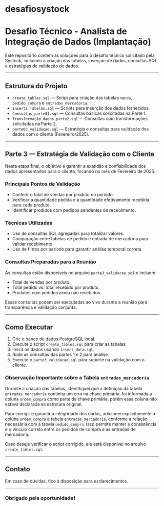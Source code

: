 # desafiosystock
# Desafio Técnico - Analista de Integração de Dados (Implantação)

Este repositório contém as soluções para o desafio técnico solicitado pela Systock, incluindo a criação das tabelas, inserção de dados, consultas SQL e estratégias de validação de dados.

---

## Estrutura do Projeto

- `create_tables.sql` — Script para criação das tabelas `venda`, `pedido_compra` e `entradas_mercadoria`.
- `inserts Tabelas.sql` — Scripts para inserção dos dados fornecidos.
- `Consultas_parte01.sql` — Consultas básicas solicitadas na Parte 1.
- `Transformação_dados_parte2.sql` — Consultas com transformações solicitadas na Parte 2.
- `parte03_validacao.sql` — Estratégia e consultas para validação dos dados com o cliente (Fevereiro/2025).

---

## Parte 3 — Estratégia de Validação com o Cliente

Nesta etapa final, o objetivo é garantir a exatidão e confiabilidade dos dados apresentados para o cliente, focando no mês de Fevereiro de 2025.

### Principais Pontos de Validação

- Conferir o total de vendas por produto no período.
- Verificar a quantidade pedida e a quantidade efetivamente recebida para cada produto.
- Identificar produtos com pedidos pendentes de recebimento.

### Técnicas Utilizadas

- Uso de consultas SQL agregadas para totalizar valores.
- Comparação entre tabelas de pedido e entrada de mercadoria para validar recebimento.
- Uso de filtros por período para garantir análise temporal correta.

### Consultas Preparadas para a Reunião

As consultas estão disponíveis no arquivo `parte3_validacao.sql` e incluem:

- Total de vendas por produto.
- Total pedido vs. total recebido por produto.
- Produtos com pedidos ainda não recebidos.

Essas consultas podem ser executadas ao vivo durante a reunião para transparência e validação conjunta.

---

## Como Executar

1. Crie o banco de dados PostgreSQL local.
2. Execute o script `create_tables.sql` para criar as tabelas.
3. Insira os dados usando `insert_data.sql`.
4. Rode as consultas das partes 1 e 2 para análise.
5. Execute o `parte3_validacao.sql` para suporte na validação com o cliente.


### Observação Importante sobre a Tabela `entradas_mercadoria`

Durante a criação das tabelas, identifiquei que a definição da tabela `entradas_mercadoria` continha um erro na chave primária: foi informada a coluna `ordem_compra` como parte da chave primária, porém essa coluna não estava declarada na estrutura original.

Para corrigir e garantir a integridade dos dados, adicionei explicitamente a coluna `ordem_compra` à tabela `entradas_mercadoria`, conforme a relação necessária com a tabela `pedido_compra`. Isso permite manter a consistência e o vínculo correto entre os pedidos de compra e as entradas de mercadoria.

Caso deseje verificar o script corrigido, ele está disponível no arquivo `create_tables.sql`.


---

## Contato

Em caso de dúvidas, fico à disposição para esclarecimentos.

---

### Obrigado pela oportunidade!
